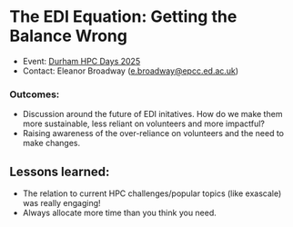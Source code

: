 The EDI Equation: Getting the Balance Wrong 
===========================================

* Event: [Durham HPC Days 2025](https://pay.durham.ac.uk/event-durham/durham-hpc-days-2025)
* Contact: Eleanor Broadway (e.broadway@epcc.ed.ac.uk)

### Outcomes:

* Discussion around the future of EDI initatives. How do we make them more sustainable, less reliant on volunteers and more impactful?
* Raising awareness of the over-reliance on volunteers and the need to make changes. 


Lessons learned: 
----------------
* The relation to current HPC challenges/popular topics (like exascale) was really engaging! 
* Always allocate more time than you think you need. 